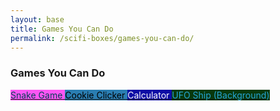 ```yaml
---
layout: base
title: Games You Can Do
permalink: /scifi-boxes/games-you-can-do/
---
```


### Games You Can Do

<a href="{{site.baseurl}}/snake" class="button small" style="background-color: #fb56f3ff">
    <span style="color: #043f58ff">Snake Game</span>
</a>

<a href="{{site.baseurl}}/cookie-clicker-game/" class="button small" style="background-color: #2A7DB1">
    <span style="color: #000000">Cookie Clicker</span>
</a>

<a href="{{site.baseurl}}/calculator" class="button small" style="background-color: #0c0ca5ff">
    <span style="color: #fffefeff">Calculator</span>
</a>

<a href="{{site.baseurl}}/background" class="button small" style="background-color: #08380cff">
    <span style="color: #25a4d6ff">UFO Ship (Background)</span>
</a>

<br>
